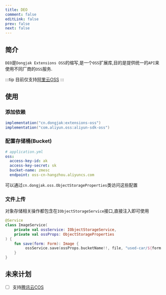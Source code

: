 ```yaml
---
title: DEO
comment: false
editLink: false
prev: false
next: false
---
```


## 简介

`DEO`是`Dongjak Extensions OSS`的缩写,是一个`OSS`扩展库,目的是提供统一的`API`来使用不同厂商的`OSS`服务.

:::tip
目前仅支持[阿里云OSS](https://www.aliyun.com/product/oss)
:::


## 使用

### 添加依赖

```gradle
implementation("cn.dongjak:extensions-oss")
implementation("com.aliyun.oss:aliyun-sdk-oss")
```

### 配置存储桶(Bucket)

```yaml
# application.yml
oss:
  access-key-id: ak
  access-key-secret: sk
  bucket-name: zmesc
  endpoint: oss-cn-hangzhou.aliyuncs.com
```

可以通过`cn.dongjak.oss.ObjectStorageProperties`类访问这些配置


### 文件上传

对象存储相关操作都包含在`IObjectStorageService`接口,直接注入即可使用

```kotlin
@Service
class ImageService(
    private val ossService: IObjectStorageService,
    private val ossProps: ObjectStorageProperties
) {
    fun save(form: Form): Image {
         ossService.save(ossProps.bucketName!!, file, "used-car/${form.part}/${file.name}")
    }
}
```

## 未来计划

- [ ] 支持[腾讯云COS](https://cloud.tencent.com/product/cos)



